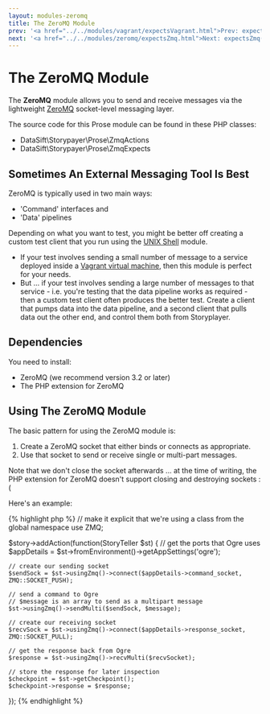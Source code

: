 ```yaml
---
layout: modules-zeromq
title: The ZeroMQ Module
prev: '<a href="../../modules/vagrant/expectsVagrant.html">Prev: expectsVagrant()</a>'
next: '<a href="../../modules/zeromq/expectsZmq.html">Next: expectsZmq()</a>'
---
```


# The ZeroMQ Module

The __ZeroMQ__ module allows you to send and receive messages via the lightweight [ZeroMQ](http://www.zeromq.org/) socket-level messaging layer.

The source code for this Prose module can be found in these PHP classes:

* DataSift\Storypayer\Prose\ZmqActions
* DataSift\Storypayer\Prose\ZmqExpects

## Sometimes An External Messaging Tool Is Best

ZeroMQ is typically used in two main ways:

* 'Command' interfaces and
* 'Data' pipelines

Depending on what you want to test, you might be better off creating a custom test client that you run using the [UNIX Shell](../shell/index.html) module.

* If your test involves sending a small number of message to a service deployed inside a [Vagrant virtual machine](../vagrant/index.html), then this module is perfect for your needs.
* But ... if your test involves sending a large number of messages to that service - i.e. you're testing that the data pipeline works as required - then a custom test client often produces the better test.  Create a client that pumps data into the data pipeline, and a second client that pulls data out the other end, and control them both from Storyplayer.

## Dependencies

You need to install:

* ZeroMQ (we recommend version 3.2 or later)
* The PHP extension for ZeroMQ

## Using The ZeroMQ Module

The basic pattern for using the ZeroMQ module is:

1. Create a ZeroMQ socket that either binds or connects as appropriate.
1. Use that socket to send or receive single or multi-part messages.

Note that we don't close the socket afterwards ... at the time of writing, the PHP extension for ZeroMQ doesn't support closing and destroying sockets :(

Here's an example:

{% highlight php %}
// make it explicit that we're using a class from the global namespace
use ZMQ;

$story->addAction(function(StoryTeller $st) {
	// get the ports that Ogre uses
	$appDetails = $st->fromEnvironment()->getAppSettings('ogre');

	// create our sending socket
	$sendSock = $st->usingZmq()->connect($appDetails->command_socket, ZMQ::SOCKET_PUSH);

	// send a command to Ogre
	// $message is an array to send as a multipart message
	$st->usingZmq()->sendMulti($sendSock, $message);

	// create our receiving socket
	$recvSock = $st->usingZmq()->connect($appDetails->response_socket, ZMQ::SOCKET_PULL);

	// get the response back from Ogre
	$response = $st->usingZmq()->recvMulti($recvSocket);

	// store the response for later inspection
	$checkpoint = $st->getCheckpoint();
	$checkpoint->response = $response;
});
{% endhighlight %}
